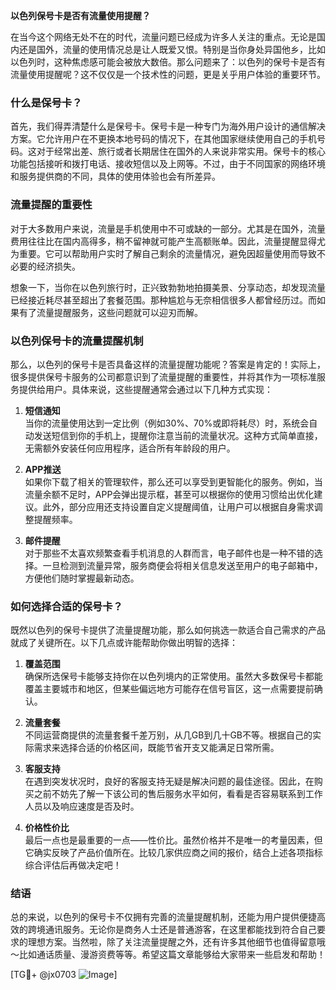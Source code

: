 **以色列保号卡是否有流量使用提醒？**

在当今这个网络无处不在的时代，流量问题已经成为许多人关注的重点。无论是国内还是国外，流量的使用情况总是让人既爱又恨。特别是当你身处异国他乡，比如以色列时，这种焦虑感可能会被放大数倍。那么问题来了：以色列的保号卡是否有流量使用提醒呢？这不仅仅是一个技术性的问题，更是关乎用户体验的重要环节。

### 什么是保号卡？

首先，我们得弄清楚什么是保号卡。保号卡是一种专门为海外用户设计的通信解决方案。它允许用户在不更换本地号码的情况下，在其他国家继续使用自己的手机号码。这对于经常出差、旅行或者长期居住在国外的人来说非常实用。保号卡的核心功能包括接听和拨打电话、接收短信以及上网等。不过，由于不同国家的网络环境和服务提供商的不同，具体的使用体验也会有所差异。

### 流量提醒的重要性

对于大多数用户来说，流量是手机使用中不可或缺的一部分。尤其是在国外，流量费用往往比在国内高得多，稍不留神就可能产生高额账单。因此，流量提醒显得尤为重要。它可以帮助用户实时了解自己剩余的流量情况，避免因超量使用而导致不必要的经济损失。

想象一下，当你在以色列旅行时，正兴致勃勃地拍摄美景、分享动态，却发现流量已经接近耗尽甚至超出了套餐范围。那种尴尬与无奈相信很多人都曾经历过。而如果有了流量提醒服务，这些问题就可以迎刃而解。

### 以色列保号卡的流量提醒机制

那么，以色列的保号卡是否具备这样的流量提醒功能呢？答案是肯定的！实际上，很多提供保号卡服务的公司都意识到了流量提醒的重要性，并将其作为一项标准服务提供给用户。具体来说，这些提醒通常会通过以下几种方式实现：

1. **短信通知**  
   当你的流量使用达到一定比例（例如30%、70%或即将耗尽）时，系统会自动发送短信到你的手机上，提醒你注意当前的流量状况。这种方式简单直接，无需额外安装任何应用程序，适合所有年龄段的用户。

2. **APP推送**  
   如果你下载了相关的管理软件，那么还可以享受到更智能化的服务。例如，当流量余额不足时，APP会弹出提示框，甚至可以根据你的使用习惯给出优化建议。此外，部分应用还支持设置自定义提醒阈值，让用户可以根据自身需求调整提醒频率。

3. **邮件提醒**  
   对于那些不太喜欢频繁查看手机消息的人群而言，电子邮件也是一种不错的选择。一旦检测到流量异常，服务商便会将相关信息发送至用户的电子邮箱中，方便他们随时掌握最新动态。

### 如何选择合适的保号卡？

既然以色列的保号卡提供了流量提醒功能，那么如何挑选一款适合自己需求的产品就成了关键所在。以下几点或许能帮助你做出明智的选择：

1. **覆盖范围**  
   确保所选保号卡能够支持你在以色列境内的正常使用。虽然大多数保号卡都能覆盖主要城市和地区，但某些偏远地方可能存在信号盲区，这一点需要提前确认。

2. **流量套餐**  
   不同运营商提供的流量套餐千差万别，从几GB到几十GB不等。根据自己的实际需求来选择合适的价格区间，既能节省开支又能满足日常所需。

3. **客服支持**  
   在遇到突发状况时，良好的客服支持无疑是解决问题的最佳途径。因此，在购买之前不妨先了解一下该公司的售后服务水平如何，看看是否容易联系到工作人员以及响应速度是否及时。

4. **价格性价比**  
   最后一点也是最重要的一点——性价比。虽然价格并不是唯一的考量因素，但它确实反映了产品价值所在。比较几家供应商之间的报价，结合上述各项指标综合评估后再做决定吧！

### 结语

总的来说，以色列的保号卡不仅拥有完善的流量提醒机制，还能为用户提供便捷高效的跨境通讯服务。无论你是商务人士还是普通游客，在这里都能找到符合自己要求的理想方案。当然啦，除了关注流量提醒之外，还有许多其他细节也值得留意哦～比如通话质量、漫游资费等等。希望这篇文章能够给大家带来一些启发和帮助！

[TG💪+ @jx0703 ![Image](https://github.com/user-attachments/assets/dbca1d08-cadb-493c-b0ec-ad6f7a83f270)]
